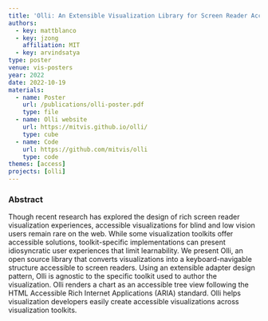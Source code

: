 ```yaml
---
title: 'Olli: An Extensible Visualization Library for Screen Reader Accessibility'
authors:
  - key: mattblanco
  - key: jzong
    affiliation: MIT
  - key: arvindsatya
type: poster
venue: vis-posters
year: 2022
date: 2022-10-19
materials:
  - name: Poster
    url: /publications/olli-poster.pdf
    type: file
  - name: Olli website
    url: https://mitvis.github.io/olli/
    type: cube
  - name: Code
    url: https://github.com/mitvis/olli
    type: code
themes: [access]
projects: [olli]
---
```


### Abstract

Though recent research has explored the design of rich screen reader
visualization experiences, accessible visualizations for blind and
low vision users remain rare on the web. While some visualization
toolkits offer accessible solutions, toolkit-specific implementations
can present idiosyncratic user experiences that limit learnability. We
present Olli, an open source library that converts visualizations into
a keyboard-navigable structure accessible to screen readers. Using
an extensible adapter design pattern, Olli is agnostic to the specific
toolkit used to author the visualization. Olli renders a chart as an
accessible tree view following the HTML Accessible Rich Internet
Applications (ARIA) standard. Olli helps visualization developers
easily create accessible visualizations across visualization toolkits.
